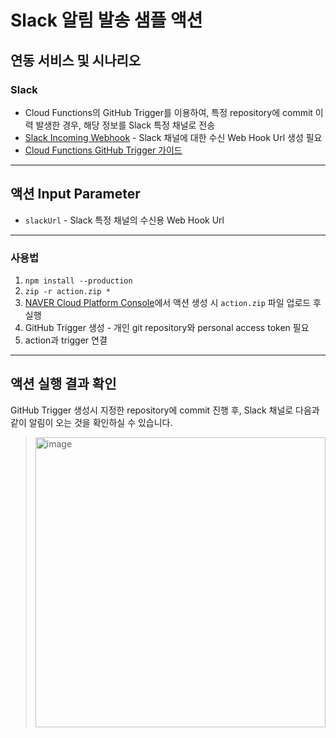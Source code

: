 # Slack 알림 발송 샘플 액션
## 연동 서비스 및 시나리오
### Slack
+ Cloud Functions의 GitHub Trigger를 이용하여, 특정 repository에 commit 이력 발생한 경우, 해당 정보를 Slack 특정 채널로 전송
+ [Slack Incoming Webhook](https://api.slack.com/messaging/webhooks#posting_with_webhooks) - Slack 채널에 대한 수신 Web Hook Url 생성 필요
+ [Cloud Functions GitHub Trigger 가이드](https://guide.ncloud-docs.com/docs/compute-compute-15-2-1#%EB%B9%84%EB%8F%99%EA%B8%B0asynchronous-%EC%95%A1%EC%85%98-%EC%83%9D%EC%84%B1%ED%95%98%EA%B8%B0)

---
## 액션 Input Parameter
+ `slackUrl` - Slack 특정 채널의 수신용 Web Hook Url

---
### 사용법
1. `npm install --production`
2. `zip -r action.zip *`
3. [NAVER Cloud Platform Console](console.ncloud.com)에서 액션 생성 시 `action.zip` 파일 업로드 후 실행
4. GitHub Trigger 생성 - 개인 git repository와 personal access token 필요
5. action과 trigger 연결

---
## 액션 실행 결과 확인
GitHub Trigger 생성시 지정한 repository에 commit 진행 후, Slack 채널로 다음과 같이 알림이 오는 것을 확인하실 수 있습니다.

> <img width="464" alt="image" src="https://user-images.githubusercontent.com/104127073/165922147-3fc94222-84f1-4865-b343-82b65ad21a4d.png">